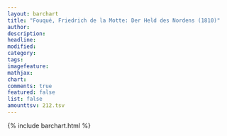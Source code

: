 ```yaml
---
layout: barchart
title: "Fouqué, Friedrich de la Motte: Der Held des Nordens (1810)"
author:
description:
headline:
modified:
category:
tags:
imagefeature: 
mathjax: 
chart: 
comments: true
featured: false
list: false
amounttsv: 212.tsv
---
```

{% include barchart.html %}
